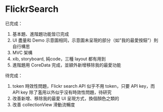 # FlickrSearch

已完成：
1. 基本題、進階題功能皆已完成
2. UI 盡量和 Demo 示意圖相同，示意圖未呈現的部分（如"我的最愛按鈕"）則自行構思
3. MVC 架構
4. xib, storyboard, 純code，三種 layout 都有用到 
5. 進階題用 CoreData 完成，並額外新增移除我的最愛功能



待完成：
1. token 時效性問題，Flickr search API 似乎不用 token，只要 API key，而 API key 除了濫用以外似乎沒有時效性問題，待研究
2. 改善新增、移除我的最愛 UI 呈現方式，換個顏色之類的
3. 改善 collectionView 滑動流暢度

